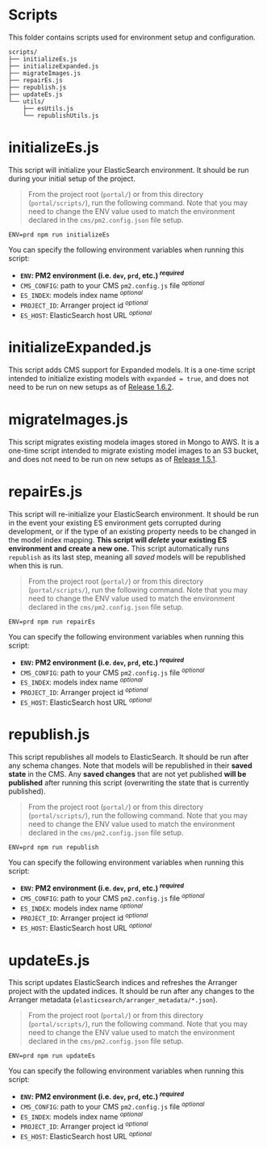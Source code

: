# Scripts

This folder contains scripts used for environment setup and configuration.

```
scripts/
├── initializeEs.js
├── initializeExpanded.js
├── migrateImages.js
├── repairEs.js
├── republish.js
├── updateEs.js
└── utils/
    ├── esUtils.js
    └── republishUtils.js
```

# initializeEs.js
This script will initialize your ElasticSearch environment. It should be run during your initial setup of the project.

> From the project root (`portal/`) or from this directory (`portal/scripts/`), run the following command. Note that you may need to change the ENV value used to match the environment declared in the `cms/pm2.config.json` file setup.

```
ENV=prd npm run initializeEs
```

You can specify the following environment variables when running this script:
* **`ENV`: PM2 environment (i.e. `dev`, `prd`, etc.) <sup>*required*</sup>**
* `CMS_CONFIG`: path to your CMS `pm2.config.js` file <sup>*optional*</sup>
* `ES_INDEX`: models index name <sup>*optional*</sup>
* `PROJECT_ID`: Arranger project id <sup>*optional*</sup>
* `ES_HOST`: ElasticSearch host URL <sup>*optional*</sup>

# initializeExpanded.js
This script adds CMS support for Expanded models. It is a one-time script intended to initialize existing models with `expanded = true`, and does not need to be run on new setups as of [Release 1.6.2](https://github.com/nci-hcmi-catalog/portal/releases/tag/1.6.2).

# migrateImages.js
This script migrates existing modela images stored in Mongo to AWS. It is a one-time script intended to migrate existing model images to an S3 bucket, and does not need to be run on new setups as of [Release 1.5.1](https://github.com/nci-hcmi-catalog/portal/releases/tag/1.5.1).

# repairEs.js
This script will re-initialize your ElasticSearch environment. It should be run in the event your existing ES environment gets corrupted during development, or if the type of an existing property needs to be changed in the model index mapping. **This script will _delete_ your existing ES environment and create a new one.** This script automatically runs `republish` as its last step, meaning all *saved* models will be republished when this is run.

> From the project root (`portal/`) or from this directory (`portal/scripts/`), run the following command. Note that you may need to change the ENV value used to match the environment declared in the `cms/pm2.config.json` file setup.

```
ENV=prd npm run repairEs
```

You can specify the following environment variables when running this script:
* **`ENV`: PM2 environment (i.e. `dev`, `prd`, etc.) <sup>*required*</sup>**
* `CMS_CONFIG`: path to your CMS `pm2.config.js` file <sup>*optional*</sup>
* `ES_INDEX`: models index name <sup>*optional*</sup>
* `PROJECT_ID`: Arranger project id <sup>*optional*</sup>
* `ES_HOST`: ElasticSearch host URL <sup>*optional*</sup>

# republish.js
This script republishes all models to ElasticSearch. It should be run after any schema changes. Note that models will be republished in their **saved state** in the CMS. Any **saved changes** that are not yet published **will be published** after running this script (overwriting the state that is currently published).

> From the project root (`portal/`) or from this directory (`portal/scripts/`), run the following command. Note that you may need to change the ENV value used to match the environment declared in the `cms/pm2.config.json` file setup.

```
ENV=prd npm run republish
```

You can specify the following environment variables when running this script:
* **`ENV`: PM2 environment (i.e. `dev`, `prd`, etc.) <sup>*required*</sup>**
* `CMS_CONFIG`: path to your CMS `pm2.config.js` file <sup>*optional*</sup>
* `ES_INDEX`: models index name <sup>*optional*</sup>
* `PROJECT_ID`: Arranger project id <sup>*optional*</sup>
* `ES_HOST`: ElasticSearch host URL <sup>*optional*</sup>

# updateEs.js
This script updates ElasticSearch indices and refreshes the Arranger project with the updated indices. It should be run after any changes to the Arranger metadata (`elasticsearch/arranger_metadata/*.json`).

> From the project root (`portal/`) or from this directory (`portal/scripts/`), run the following command. Note that you may need to change the ENV value used to match the environment declared in the `cms/pm2.config.json` file setup.

```
ENV=prd npm run updateEs
```

You can specify the following environment variables when running this script:
* **`ENV`: PM2 environment (i.e. `dev`, `prd`, etc.) <sup>*required*</sup>**
* `CMS_CONFIG`: path to your CMS `pm2.config.js` file <sup>*optional*</sup>
* `ES_INDEX`: models index name <sup>*optional*</sup>
* `PROJECT_ID`: Arranger project id <sup>*optional*</sup>
* `ES_HOST`: ElasticSearch host URL <sup>*optional*</sup>
